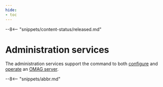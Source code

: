 ```yaml
---
hide:
- toc
---
```


<!-- SPDX-License-Identifier: CC-BY-4.0 -->
<!-- Copyright Contributors to the ODPi Egeria project 2020. -->

--8<-- "snippets/content-status/released.md"

# Administration services

The administration services support the command to both [configure](/egeria-docs/guides/admin/guide) and [operate](/egeria-docs/guides/operations/guide) an [OMAG server](/egeria-docs/concepts/omag-server).


--8<-- "snippets/abbr.md"